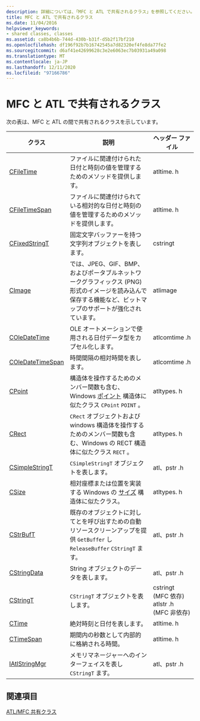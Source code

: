 ```yaml
---
description: 詳細については、「MFC と ATL で共有されるクラス」を参照してください。
title: MFC と ATL で共有されるクラス
ms.date: 11/04/2016
helpviewer_keywords:
- shared classes, classes
ms.assetid: ca8b4b6b-744d-430b-b31f-d5b2f17bf210
ms.openlocfilehash: df196f92b7b16742545a7d82320ef4fe8da77fe2
ms.sourcegitcommit: d6af41e42699628c3e2e6063ec7b03931a49a098
ms.translationtype: MT
ms.contentlocale: ja-JP
ms.lasthandoff: 12/11/2020
ms.locfileid: "97166786"
---
```

# <a name="classes-shared-by-mfc-and-atl"></a>MFC と ATL で共有されるクラス

次の表は、MFC と ATL の間で共有されるクラスを示しています。

|クラス|説明|ヘッダー ファイル|
|-----------|-----------------|-----------------|
|[CFileTime](../../atl-mfc-shared/reference/cfiletime-class.md)|ファイルに関連付けられた日付と時刻の値を管理するためのメソッドを提供します。|atltime. h|
|[CFileTimeSpan](../../atl-mfc-shared/reference/cfiletimespan-class.md)|ファイルに関連付けられている相対的な日付と時刻の値を管理するためのメソッドを提供します。|atltime. h|
|[CFixedStringT](../../atl-mfc-shared/reference/cfixedstringt-class.md)|固定文字バッファーを持つ文字列オブジェクトを表します。|cstringt|
|[CImage](../../atl-mfc-shared/reference/cimage-class.md)|では、JPEG、GIF、BMP、およびポータブルネットワークグラフィックス (PNG) 形式のイメージを読み込んで保存する機能など、ビットマップのサポートが強化されています。|atlimage|
|[COleDateTime](../../atl-mfc-shared/reference/coledatetime-class.md)|OLE オートメーションで使用される日付データ型をカプセル化します。|atlcomtime .h|
|[COleDateTimeSpan](../../atl-mfc-shared/reference/coledatetimespan-class.md)|時間間隔の相対時間を表します。|atlcomtime .h|
|[CPoint](../../atl-mfc-shared/reference/cpoint-class.md)|構造体を操作するためのメンバー関数も含む、Windows [ポイント](/windows/win32/api/windef/ns-windef-point) 構造体に似たクラス `CPoint` `POINT` 。|atltypes. h|
|[CRect](../../atl-mfc-shared/reference/crect-class.md)|[](/windows/win32/api/windef/ns-windef-rect) `CRect` オブジェクトおよび windows 構造体を操作するためのメンバー関数も含む、Windows の RECT 構造体に似たクラス `RECT` 。|atltypes. h|
|[CSimpleStringT](../../atl-mfc-shared/reference/csimplestringt-class.md)|`CSimpleStringT` オブジェクトを表します。|atl、pstr .h|
|[CSize](../../atl-mfc-shared/reference/csize-class.md)|相対座標または位置を実装する Windows の [サイズ](/windows/win32/api/windef/ns-windef-size) 構造体に似たクラス。|atltypes. h|
|[CStrBufT](../../atl-mfc-shared/reference/cstrbuft-class.md)|既存のオブジェクトに対してとを呼び出すための自動リソースクリーンアップを提供 `GetBuffer` し `ReleaseBuffer` `CStringT` ます。|atl、pstr .h|
|[CStringData](../../atl-mfc-shared/reference/cstringdata-class.md)|String オブジェクトのデータを表します。|atl、pstr .h|
|[CStringT](../../atl-mfc-shared/reference/cstringt-class.md)|`CStringT` オブジェクトを表します。|cstringt (MFC 依存) atlstr .h (MFC 非依存)|
|[CTime](../../atl-mfc-shared/reference/ctime-class.md)|絶対時刻と日付を表します。|atltime. h|
|[CTimeSpan](../../atl-mfc-shared/reference/ctimespan-class.md)|期間内の秒数として内部的に格納される時間。|atltime. h|
|[IAtlStringMgr](../../atl-mfc-shared/reference/iatlstringmgr-class.md)|メモリマネージャーへのインターフェイスを表し `CStringT` ます。|atl、pstr .h|

## <a name="see-also"></a>関連項目

[ATL/MFC 共有クラス](../../atl-mfc-shared/atl-mfc-shared-classes.md)
